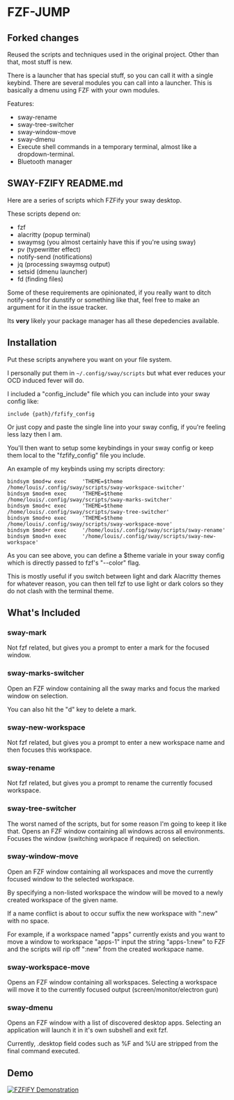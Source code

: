 # FZF-JUMP

## Forked changes

Reused the scripts and techniques used in the original project. Other than that, most stuff is new.

There is a launcher that has special stuff, so you can call it with a single keybind. There are several modules you can call into a launcher. This is basically a dmenu using FZF with your own modules.

Features: 

- sway-rename
- sway-tree-switcher
- sway-window-move
- sway-dmenu
- Execute shell commands in a temporary terminal, almost like a dropdown-terminal. 
- Bluetooth manager

## SWAY-FZIFY README.md

Here are a series of scripts which FZFify your sway desktop. 

These scripts depend on:

  * fzf
  * alacritty (popup terminal)
  * swaymsg (you almost certainly have this if you're using sway)
  * pv (typewritter effect)
  * notify-send (notifications)
  * jq (processing swaymsg output)
  * setsid (dmenu launcher)
  * fd (finding files)

Some of these requirements are opinionated, if you really want to ditch notify-send for dunstify or something like that, feel free to make an argument for it in the issue tracker.

Its **very** likely your package manager has all these depedencies available.

## Installation

Put these scripts anywhere you want on your file system. 

I personally put them in `~/.config/sway/scripts` but what ever reduces 
your OCD induced fever will do. 

I included a "config_include" file which you can include into your 
sway config like:
```
include {path}/fzfify_config
```
Or just copy and paste the single line into your sway config, if you're feeling less
lazy then I am.

You'll then want to setup some keybindings in your sway config or keep them local
to the "fzfify_config" file you include. 

An example of my keybinds using my scripts directory:

```
bindsym $mod+w exec     'THEME=$theme /home/louis/.config/sway/scripts/sway-workspace-switcher'
bindsym $mod+m exec     'THEME=$theme /home/louis/.config/sway/scripts/sway-marks-switcher'
bindsym $mod+c exec     'THEME=$theme /home/louis/.config/sway/scripts/sway-tree-switcher'
bindsym $mod+o exec     'THEME=$theme /home/louis/.config/sway/scripts/sway-workspace-move'
bindsym $mod+r exec     '/home/louis/.config/sway/scripts/sway-rename'
bindsym $mod+n exec     '/home/louis/.config/sway/scripts/sway-new-workspace'
```

As you can see above, you can define a $theme variale in your sway config which is directly
passed to fzf's "--color" flag. 

This is mostly useful if you switch between light and dark Alacritty themes for whatever reason,
you can then tell fzf to use light or dark colors so they do not clash with the terminal theme.

## What's Included

### sway-mark

Not fzf related, but gives you a prompt to enter a mark for the focused window. 

###  sway-marks-switcher

Open an FZF window containing all the sway marks and focus the marked window 
on selection.

You can also hit the "d" key to delete a mark.

###  sway-new-workspace

Not fzf related, but gives you a prompt to enter a new workspace name and then
focuses this workspace.

### sway-rename

Not fzf related, but gives you a prompt to rename the currently focused workspace.

### sway-tree-switcher

The worst named of the scripts, but for some reason I'm going to keep it like that.
Opens an FZF window containing all windows across all environments. 
Focuses the window (switching workpace if required) on selection.

### sway-window-move

Open an FZF window containing all workspaces and move the currently focused window
to the selected workspace.

By specifying a non-listed workspace the window will be moved to a newly created workspace
of the given name. 

If a name conflict is about to occur suffix the new workspace with ":new" with no space. 

For example, if a workspace named "apps" currently exists and you want to move a window to workspace "apps-1" 
input the string "apps-1:new" to FZF and the scripts will rip off ":new" from the created workspace name.

### sway-workspace-move

Opens an FZF window containing all workspaces.
Selecting a workspace will move it to the currently focused output (screen/monitor/electron gun)

### sway-dmenu

Opens an FZF window with a list of discovered desktop apps.
Selecting an application will launch it in it's own subshell and exit fzf. 

Currently, .desktop field codes such as %F and %U are stripped from the final
command executed.

## Demo

[![FZFIFY Demonstration]()](https://user-images.githubusercontent.com/5642902/140243728-c71cd06e-393f-429a-ab11-6cf9b8508b0e.mp4)
